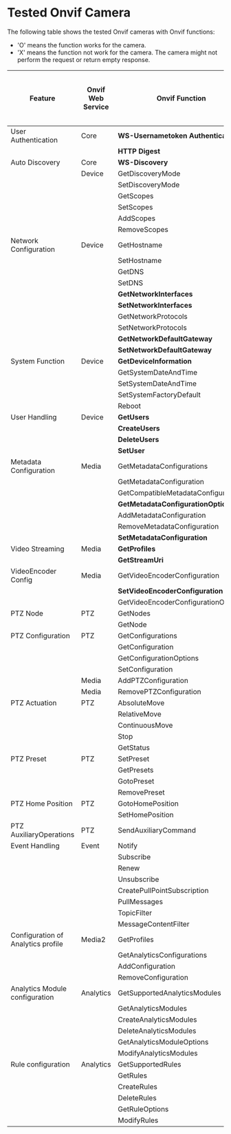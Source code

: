 # Tested Onvif Camera
The following table shows the tested Onvif cameras with Onvif functions:

* 'O' means the function works for the camera.
* 'X' means the function not work for the camera. The camera might not perform the request or return empty response.

| Feature                            | Onvif Web Service | Onvif Function                      | Hikvision DFI6256TE | Tapo C200 | BOSCH DINION IP starlight 6000 HD | GeoVision GV-BX8700 | Honeywell HC30WB5R1 |
|------------------------------------|-------------------|-------------------------------------|---------------------|-----------|-----------------------------------|---------------------|--------------|
| User Authentication                | Core              | **WS-Usernametoken Authentication** | O                   | O         | O                                 | O                   |   O          |
|                                    |                   | **HTTP Digest**                     | O                   | X         | O                                 | X                   |   X          |
| Auto Discovery                     | Core              | **WS-Discovery**                    | O                   | O         | O                                 | O                   |   O          |
|                                    | Device            | GetDiscoveryMode                    | O                   | O         | O                                 | O                   |   O          |
|                                    |                   | SetDiscoveryMode                    | O                   | O         | O                                 | O                   |   O          |
|                                    |                   | GetScopes                           | O                   | O         | O                                 | O                   |   O          |
|                                    |                   | SetScopes                           | O                   | O         | O                                 | O                   |   X          |
|                                    |                   | AddScopes                           | O                   | X         | O                                 | O                   |   O          |
|                                    |                   | RemoveScopes                        | O                   | X         | O                                 | O                   |   O          |
| Network Configuration              | Device            | GetHostname                         | O                   | O         | O                                 | O                   |
|                                    |                   | SetHostname                         | O                   | X         | O                                 | O                   |
|                                    |                   | GetDNS                              | O                   | X         | O                                 | O                   |
|                                    |                   | SetDNS                              | O                   | X         | O                                 | O                   |
|                                    |                   | **GetNetworkInterfaces**            | O                   | O         | O                                 | O                   |
|                                    |                   | **SetNetworkInterfaces**            | O                   | X         | O                                 | O                   |
|                                    |                   | GetNetworkProtocols                 | O                   | O         | O                                 | O                   |
|                                    |                   | SetNetworkProtocols                 | O                   | X         | O                                 | O                   |
|                                    |                   | **GetNetworkDefaultGateway**        | O                   | X         | O                                 | O                   |
|                                    |                   | **SetNetworkDefaultGateway**        | O                   | X         | O                                 | O                   |
| System Function                    | Device            | **GetDeviceInformation**            | O                   | O         | O                                 | O                   |
|                                    |                   | GetSystemDateAndTime                | O                   | O         | O                                 | O                   |
|                                    |                   | SetSystemDateAndTime                | O                   | X         | O                                 | O                   |
|                                    |                   | SetSystemFactoryDefault             | O                   | O         | O                                 | O                   |
|                                    |                   | Reboot                              | O                   | O         | O                                 | O                   |
| User Handling                      | Device            | **GetUsers**                        | O                   | X         | O                                 | O                   |
|                                    |                   | **CreateUsers**                     | O                   | X         | O                                 | O                   |
|                                    |                   | **DeleteUsers**                     | O                   | X         | O                                 | O                   |
|                                    |                   | **SetUser**                         | O                   | X         | O                                 | O                   |
| Metadata Configuration             | Media             | GetMetadataConfigurations           | O                   | X         | O                                 | O                   |
|                                    |                   | GetMetadataConfiguration            | O                   | X         | O                                 | O                   |
|                                    |                   | GetCompatibleMetadataConfigurations | O                   | X         | O                                 | O                   |
|                                    |                   | **GetMetadataConfigurationOptions** | O                   | X         | O                                 | O                   |
|                                    |                   | AddMetadataConfiguration            | O                   | X         | O                                 | O                   |
|                                    |                   | RemoveMetadataConfiguration         | O                   | X         | O                                 | O                   |
|                                    |                   | **SetMetadataConfiguration**        | O                   | X         | O                                 | O                   |
| Video Streaming                    | Media             | **GetProfiles**                     | O                   | O         | O                                 | O                   |
|                                    |                   | **GetStreamUri**                    | O                   | O         | O                                 | O                   |
| VideoEncoder  Config               | Media             | GetVideoEncoderConfiguration        | O                   | O         | O                                 | O                   |
|                                    |                   | **SetVideoEncoderConfiguration**    | O                   | X         | O                                 | O                   |
|                                    |                   | GetVideoEncoderConfigurationOptions | O                   | O         | O                                 | O                   |
| PTZ Node                           | PTZ               | GetNodes                            | X                   | O         | X                                 | X                   |
|                                    |                   | GetNode                             | X                   | O         | X                                 | X                   |
| PTZ Configuration                  | PTZ               | GetConfigurations                   | X                   | O         | X                                 | X                   |
|                                    |                   | GetConfiguration                    | X                   | O         | X                                 | X                   |
|                                    |                   | GetConfigurationOptions             | X                   | O         | X                                 | X                   |
|                                    |                   | SetConfiguration                    | X                   | X         | X                                 | X                   |
|                                    | Media             | AddPTZConfiguration                 | X                   | X         | X                                 | X                   |
|                                    | Media             | RemovePTZConfiguration              | X                   | X         | X                                 | X                   |
| PTZ Actuation                      | PTZ               | AbsoluteMove                        | X                   | O         | X                                 | X                   |
|                                    |                   | RelativeMove                        | X                   | O         | X                                 | X                   |
|                                    |                   | ContinuousMove                      | X                   | O         | X                                 | X                   |
|                                    |                   | Stop                                | X                   | O         | X                                 | X                   |
|                                    |                   | GetStatus                           | X                   | O         | X                                 | X                   |
| PTZ Preset                         | PTZ               | SetPreset                           | X                   | O         | X                                 | X                   |
|                                    |                   | GetPresets                          | X                   | O         | X                                 | X                   |
|                                    |                   | GotoPreset                          | X                   | O         | X                                 | X                   |
|                                    |                   | RemovePreset                        | X                   | O         | X                                 | X                   |
| PTZ Home Position                  | PTZ               | GotoHomePosition                    | X                   | X         | X                                 | X                   |
|                                    |                   | SetHomePosition                     | X                   | X         | X                                 | X                   |
| PTZ AuxiliaryOperations            | PTZ               | SendAuxiliaryCommand                | X                   | X         | X                                 | X                   |
| Event Handling                     | Event             | Notify                              | O                   | X         | O                                 | X                   |
|                                    |                   | Subscribe                           | O                   | X         | O                                 | X                   |
|                                    |                   | Renew                               | X                   | X         | O                                 | X                   |
|                                    |                   | Unsubscribe                         | O                   | X         | O                                 | X                   |
|                                    |                   | CreatePullPointSubscription         | O                   | X         | O                                 | X                   |
|                                    |                   | PullMessages                        | O                   | X         | O                                 | X                   |
|                                    |                   | TopicFilter                         | O                   | X         | O                                 | X                   |
|                                    |                   | MessageContentFilter                | X                   | X         | X                                 | X                   |
| Configuration of Analytics profile | Media2            | GetProfiles                         | X                   | X         | O                                 | X                   |
|                                    |                   | GetAnalyticsConfigurations          | X                   | X         | O                                 | X                   |
|                                    |                   | AddConfiguration                    | X                   | X         | O                                 | X                   |
|                                    |                   | RemoveConfiguration                 | X                   | X         | O                                 | X                   |
| Analytics Module configuration     | Analytics         | GetSupportedAnalyticsModules        | X                   | X         | O                                 | X                   |
|                                    |                   | GetAnalyticsModules                 | X                   | X         | O                                 | X                   |
|                                    |                   | CreateAnalyticsModules              | X                   | X         | X                                 | X                   |
|                                    |                   | DeleteAnalyticsModules              | X                   | X         | X                                 | X                   |
|                                    |                   | GetAnalyticsModuleOptions           | X                   | X         | O                                 | X                   |
|                                    |                   | ModifyAnalyticsModules              | X                   | X         | O                                 | X                   |
| Rule configuration                 | Analytics         | GetSupportedRules                   | X                   | X         | O                                 | X                   |
|                                    |                   | GetRules                            | X                   | X         | O                                 | X                   |
|                                    |                   | CreateRules                         | X                   | X         | O                                 | X                   |
|                                    |                   | DeleteRules                         | X                   | X         | O                                 | X                   |
|                                    |                   | GetRuleOptions                      | X                   | X         | O                                 | X                   |
|                                    |                   | ModifyRules                         | X                   | X         | O                                 | X                   |
